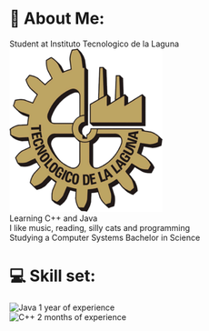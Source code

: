 # 🌌 About Me:
Student at Instituto Tecnologico de la Laguna <br>
![image alt](https://github.com/SleepyyDash/SleepyyDash/blob/b4cb188ed389699fd00bb6e4982c827f2cd29a5e/ITL.png) <br>
Learning C++ and Java<br>
I like music, reading, silly cats and programming<br>Studying a Computer Systems Bachelor in Science<br>


# 💻 Skill set:
![Java](https://img.shields.io/badge/java-%23ED8B00.svg?style=for-the-badge&logo=openjdk&logoColor=white) 1 year of experience<br>
![C++](https://img.shields.io/badge/c++-%2300599C.svg?style=for-the-badge&logo=c%2B%2B&logoColor=white) 2 months of experience<br>

